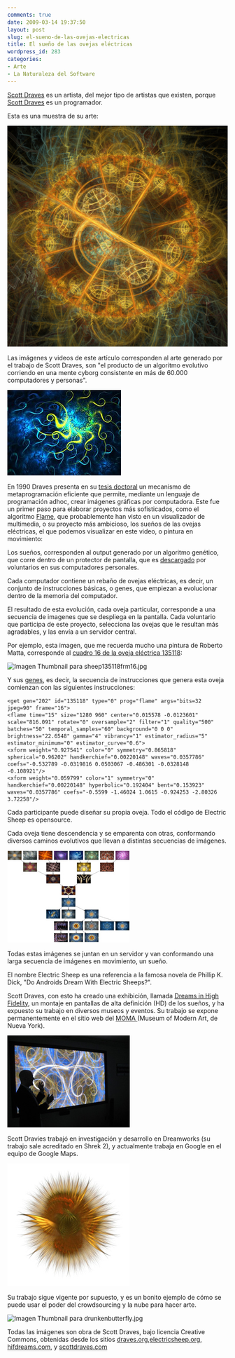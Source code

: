 ```yaml
---
comments: true
date: 2009-03-14 19:37:50
layout: post
slug: el-sueno-de-las-ovejas-electricas
title: El sueño de las ovejas eléctricas
wordpress_id: 283
categories:
- Arte
- La Naturaleza del Software
---
```


[Scott Draves](http://www.scottdraves.com/) es un artista, del mejor tipo de artistas que existen, porque [Scott Draves](http://draves.org/blog/) es un programador.

Esta es una muestra de su arte:

![](dream-191-14533.jpg)

Las imágenes y videos de este artículo corresponden al arte generado por el trabajo de Scott Draves, son "el producto de un algoritmo evolutivo corriendo en una mente cyborg consistente en más de 60.000 computadores y personas".

![](sheep135118.jpg)

En 1990 Draves presenta en su [tesis doctoral](http://draves.org/cmu-research/diss/main.html) un mecanismo de metaprogramación eficiente que permite, mediante un lenguaje de programación adhoc, crear imágenes gráficas por computadora. Este fue un primer paso para elaborar proyectos más sofisticados, como el algoritmo [Flame](http://flam3.com/), que probablemente han visto en un visualizador de multimedia, o su proyecto más ambicioso, los sueños de las ovejas eléctricas, el que podemos visualizar en este video, o pintura en movimiento:

Los sueños, corresponden al output generado por un algoritmo genético, que corre dentro de un protector de pantalla, que es [descargado](http://electricsheep.org/index.cgi?&menu=download) por voluntarios en sus computadores personales.

Cada computador contiene un rebaño de ovejas eléctricas, es decir, un conjunto de instrucciones básicas, o genes, que empiezan a evolucionar dentro de la memoria del computador.

El resultado de esta evolución, cada oveja particular, corresponde a una secuencia de imagenes que se despliega en la pantalla. Cada voluntario que participa de este proyecto, selecciona las ovejas que le resultan más agradables, y las envía a un servidor central.

Por ejemplo, esta imagen, que me recuerda mucho una pintura de Roberto Matta, corresponde al [cuadro 16 de la oveja eléctrica 135118](http://sheepserver.net/v2d6/cgi/frame.cgi?id=135118&frame=16):

![Imagen Thumbnail para sheep135118frm16.jpg](sheep135118frm16-thumb-500x375-527.jpg)

Y sus [genes](http://sheepserver.net/v2d6/cgi/frame?id=135118&frame=16&genes=1), es decir, la secuencia de instrucciones que genera esta oveja comienzan con las siguientes instrucciones:

```
<get gen="202" id="135118" type="0" prog="flame" args="bits=32 jpeg=90" frame="16">
<flame time="15" size="1280 960" center="0.015578 -0.0123601" scale="816.091" rotate="0" oversample="2" filter="1" quality="500" batches="50" temporal_samples="60" background="0 0 0" brightness="22.6548" gamma="4" vibrancy="1" estimator_radius="5" estimator_minimum="0" estimator_curve="0.6">  
<xform weight="0.927541" color="0" symmetry="0.865818" spherical="0.96202" handkerchief="0.00220148" waves="0.0357786" coefs="-0.532789 -0.0319816 0.0503067 -0.486301 -0.0328148 -0.108921"/>  
<xform weight="0.059799" color="1" symmetry="0" handkerchief="0.00220148" hyperbolic="0.192404" bent="0.153923" waves="0.0357786" coefs="-0.5599 -1.46024 1.0615 -0.924253 -2.80326 3.72258"/>
```
  


Cada participante puede diseñar su propia oveja. Todo el código de Electric Sheep es opensource.

Cada oveja tiene descendencia y se emparenta con otras, conformando diversos caminos evolutivos que llevan a distintas secuencias de imágenes.

![family_tree.jpg](family_tree.jpg)

Todas estas imágenes se juntan en un servidor y van conformando una larga secuencia de imágenes en movimiento, un sueño.

El nombre Electric Sheep es una referencia a la famosa novela de Phillip K. Dick, "Do Androids Dream With Electric Sheeps?".

Scott Draves, con esto ha creado una exhibición, llamada [Dreams in High Fidelity](http://hifidreams.com/), un montaje en pantallas de alta definición (HD) de los sueños, y ha expuesto su trabajo en diversos museos y eventos. Su trabajo se expone permanentemente en el sitio web del [MOMA ](http://www.moma.org/)(Museum of Modern Art, de Nueva York).

![](LCD_Scott_Draves_01.small.jpg)

  
Scott Dravies trabajó en investigación y desarrollo en Dreamworks (su trabajo sale acreditado en Shrek 2), y actualmente trabaja en Google en el equipo de Google Maps.

![dream-165-25305.small.jpg](dream-165-25305.small.jpg)

Su trabajo sigue vigente por supuesto, y es un bonito ejemplo de cómo se puede usar el poder del crowdsourcing y la nube para hacer arte.

![Imagen Thumbnail para drunkenbutterfly.jpg](/images/drunkenbutterfly-thumb-500x375-532.jpg)

Todas las imágenes son obra de Scott Draves, bajo licencia Creative Commons, obtenidas desde los sitios [draves.org](http://draves.org/),[electricsheep.org](http://electricsheep.org/), [hifdreams.com](http://hifidreams.com/), y [scottdraves.com](http://www.scottdraves.com/)




